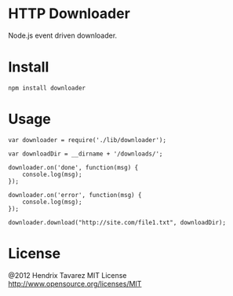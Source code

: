
# HTTP Downloader

Node.js event driven downloader.

# Install

    npm install downloader

# Usage

    var downloader = require('./lib/downloader');
    
    var downloadDir = __dirname + '/downloads/';
    
    downloader.on('done', function(msg) {
    	console.log(msg);
    });

    downloader.on('error', function(msg) {
    	console.log(msg);
    });
    
    downloader.download("http://site.com/file1.txt", downloadDir);
    
    

# License

@2012 Hendrix Tavarez
MIT License http://www.opensource.org/licenses/MIT 
